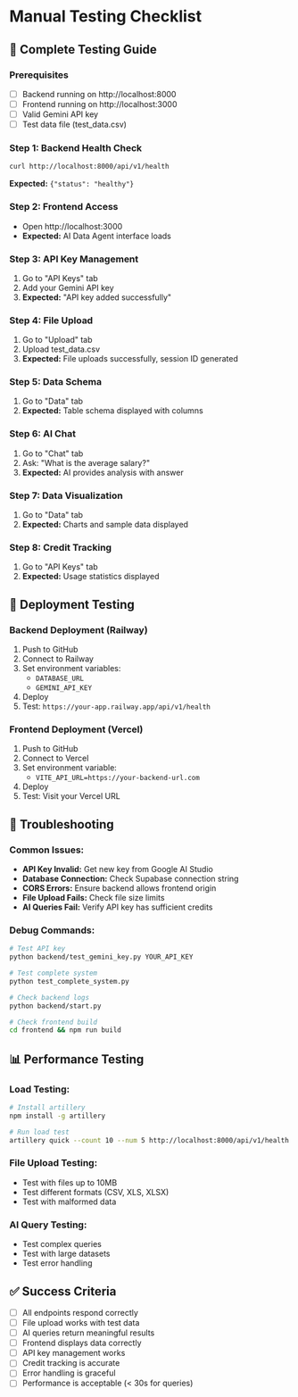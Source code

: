 # Manual Testing Checklist

## 🧪 **Complete Testing Guide**

### **Prerequisites**
- [ ] Backend running on http://localhost:8000
- [ ] Frontend running on http://localhost:3000
- [ ] Valid Gemini API key
- [ ] Test data file (test_data.csv)

### **Step 1: Backend Health Check**
```bash
curl http://localhost:8000/api/v1/health
```
**Expected:** `{"status": "healthy"}`

### **Step 2: Frontend Access**
- Open http://localhost:3000
- **Expected:** AI Data Agent interface loads

### **Step 3: API Key Management**
1. Go to "API Keys" tab
2. Add your Gemini API key
3. **Expected:** "API key added successfully"

### **Step 4: File Upload**
1. Go to "Upload" tab
2. Upload test_data.csv
3. **Expected:** File uploads successfully, session ID generated

### **Step 5: Data Schema**
1. Go to "Data" tab
2. **Expected:** Table schema displayed with columns

### **Step 6: AI Chat**
1. Go to "Chat" tab
2. Ask: "What is the average salary?"
3. **Expected:** AI provides analysis with answer

### **Step 7: Data Visualization**
1. Go to "Data" tab
2. **Expected:** Charts and sample data displayed

### **Step 8: Credit Tracking**
1. Go to "API Keys" tab
2. **Expected:** Usage statistics displayed

## 🚀 **Deployment Testing**

### **Backend Deployment (Railway)**
1. Push to GitHub
2. Connect to Railway
3. Set environment variables:
   - `DATABASE_URL`
   - `GEMINI_API_KEY`
4. Deploy
5. Test: `https://your-app.railway.app/api/v1/health`

### **Frontend Deployment (Vercel)**
1. Push to GitHub
2. Connect to Vercel
3. Set environment variable:
   - `VITE_API_URL=https://your-backend-url.com`
4. Deploy
5. Test: Visit your Vercel URL

## 🔧 **Troubleshooting**

### **Common Issues:**
- **API Key Invalid:** Get new key from Google AI Studio
- **Database Connection:** Check Supabase connection string
- **CORS Errors:** Ensure backend allows frontend origin
- **File Upload Fails:** Check file size limits
- **AI Queries Fail:** Verify API key has sufficient credits

### **Debug Commands:**
```bash
# Test API key
python backend/test_gemini_key.py YOUR_API_KEY

# Test complete system
python test_complete_system.py

# Check backend logs
python backend/start.py

# Check frontend build
cd frontend && npm run build
```

## 📊 **Performance Testing**

### **Load Testing:**
```bash
# Install artillery
npm install -g artillery

# Run load test
artillery quick --count 10 --num 5 http://localhost:8000/api/v1/health
```

### **File Upload Testing:**
- Test with files up to 10MB
- Test different formats (CSV, XLS, XLSX)
- Test with malformed data

### **AI Query Testing:**
- Test complex queries
- Test with large datasets
- Test error handling

## ✅ **Success Criteria**

- [ ] All endpoints respond correctly
- [ ] File upload works with test data
- [ ] AI queries return meaningful results
- [ ] Frontend displays data correctly
- [ ] API key management works
- [ ] Credit tracking is accurate
- [ ] Error handling is graceful
- [ ] Performance is acceptable (< 30s for queries)
